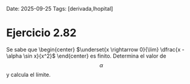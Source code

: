 Date: 2025-09-25
Tags: [derivada,lhopital]

# Ejercicio 2.82

 
Se sabe que
 \begin{center}
$\underset{x \rightarrow 0}{\lim} \dfrac{x - \alpha \sin x}{x^2}$
\end{center} 
es finito. Determina el valor de  $$ \alpha$$   y calcula el límite.
